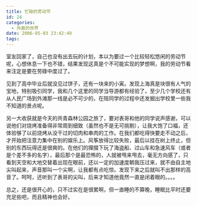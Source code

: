 ```yaml
---
title: 忙碌的劳动节
id: 24
categories:
  - 外面的世界
date: 2006-05-03 23:42:49
tags:
---
```




 室友回家了，自己也没有出去玩的计划，本以为要过一个比较轻松悠闲的劳动节呢，心想休息一下也不错，结果发现这真是个不可能实现的梦想啊，我的劳动节看来注定是要在劳碌中度过了。

 见到了高中毕业后就没见过饼子，还有一块来的小寅。发现上海真是块很有人气的宝地，特别吸引同学，我和几个这里的同学当导游都有经验了，至少几个学校还有从人民广场到外滩那一线是必不可少的，在陪同学的过程中还发掘出学校里一些我不知道的景点呢。

 另一大收获就是今天的共青森林公园之旅了，要对表哥和他的同学说声感谢，可以说他们对烧烤准备得非常周到细致（虽然也不是无可挑剔），让我大饱了口福，还体验够了以前烧烤从没干过的切肉和串肉的工作。在我们都吃得快要走不动之后，才开始把注意力集中在别的娱乐上。风筝放得比较失败，最后以挂在树上终止，但别的东西玩得还是很爽的。在他们的撺掇下玩了海盗船、过山车和急速风车（或者是个差不多的名字），最后那个是最恐怖的，人就被甩来甩去，毫无方向感了，只看到天空和大地交替着出现在眼前，还以一定的加速度朝我压过来，就不由自主地尖叫起来，声音那叫一个尖啊，让我都有点吃惊。发现下来之后就叫不出那样的高音了。呵呵，还听到了表哥的尖叫，后来才知道他竟然一直是闭着眼的。。。。

 总之，还是很开心的，只不过实在是很累啊，但一直睡的不算晚，睡眠比平时还要充足些吧，而且精神也会好。
